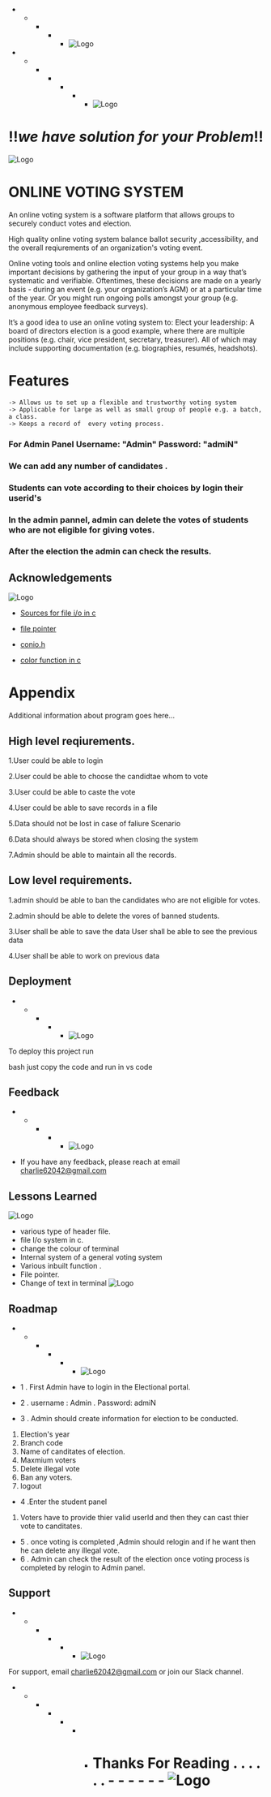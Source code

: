 - - - - - ![Logo](https://encrypted-tbn0.gstatic.com/images?q=tbn:ANd9GcSyeW6V3aOTHtXOLQUfQcATA4vh2ttjqzbfSg&usqp=CAU)
- - - - - - - ![Logo](https://media0.giphy.com/media/wGVXO7MfASNoSj1l4H/200w.webp?cid=ecf05e47p45j31jjp274xhzd0egwn3s78e81vt0fhfg2woi1&ep=v1_gifs_search&rid=200w.webp&ct=g)
# !!_we have solution for your Problem_!!
![Logo](https://storage.googleapis.com/fplswordpressblog/2022/07/online-voting.png)


# ONLINE VOTING SYSTEM


 An online voting system is a software platform that allows groups to securely conduct votes and election.
 
  High quality online voting system balance ballot security ,accessibility, and the overall reqiurements of
   an organization's voting event.
   
   Online voting tools and online election voting systems help you make important decisions by gathering the input of your group in a way that’s systematic and verifiable.
   Oftentimes, these decisions are made on a yearly basis - during an event (e.g. your organization’s AGM) or at a particular time of the year. Or you might run ongoing polls        amongst your group (e.g. anonymous employee feedback surveys).

   It’s a good idea to use an online voting system to:
      Elect your leadership: A board of directors election is a good example, where there are multiple positions (e.g. chair, vice president, secretary, treasurer). All of which         may include supporting documentation (e.g. biographies, resumés, headshots).


# Features

    -> Allows us to set up a flexible and trustworthy voting system
    -> Applicable for large as well as small group of people e.g. a batch, a class.
    -> Keeps a record of  every voting process.


### For Admin Panel  Username: "Admin" Password: "admiN"
### We can add any number of candidates .
### Students can vote according to their choices by login their userid's
### In the admin pannel, admin can delete the votes of students who are not eligible for giving votes.
### After the election the admin can check the results.

## Acknowledgements
![Logo](https://media2.giphy.com/media/2IudUHdI075HL02Pkk/200.webp?cid=ecf05e477xjd678yaebqtnnoehkve3xd5vye36w0rgcfad5c&ep=v1_gifs_search&rid=200.webp&ct=ghttps://media2.giphy.com/media/2IudUHdI075HL02Pkk/200.webp?cid=ecf05e477xjd678yaebqtnnoehkve3xd5vye36w0rgcfad5c&ep=v1_gifs_search&rid=200.webp&ct=g)
 - [Sources for file i/o in c ](https://www.youtube.com/watch?v=qbeKkYSMe-Y&ab_channel=CodeWithHarry)
 - [file pointer ](https://www.youtube.com/watch?v=xOOB9YCYOhM&ab_channel=SanjayGuptaTechSchool)
 - [conio.h](https://www.youtube.com/watch?v=mdjAcOJ4JbY&ab_channel=FAMEWORLDEDUCATIONALHUB)

 - [color function in c](https://www.youtube.com/watch?v=xVmFYCbW5rg&ab_channel=programsmagic)
# Appendix

 Additional information about program  goes here...

## High level reqiurements.

 1.User could be able to login
 
 2.User could be able to choose the candidtae whom to vote
 
 3.User could be able to caste the vote
 
 4.User could be able to save records in a file
 
 5.Data should not be lost in case of faliure Scenario
 
 6.Data should always be stored when closing the system
 
 7.Admin should be able to maintain all the records.
 
## Low level requirements.

 1.admin should be able to ban the candidates who are not eligible for votes.
 
 2.admin should be able to delete the vores of banned students.
 
 3.User shall be able to save the data User shall be able to see the previous data
 
 4.User shall be able to work on previous data


## Deployment
 - - - - - ![Logo](https://media2.giphy.com/media/Pkoh31VHnWa1eXy5lQ/200.webp?cid=ecf05e47og6ie0zyqhxtgt0hsypwt0p8fda3gryylk62jxmd&ep=v1_gifs_search&rid=200.webp&ct=g)


To deploy this project run

bash
  just copy the code and run in vs code



## Feedback
 - - - - - ![Logo](https://media4.giphy.com/media/mGVvZqGoiyegKg5R9t/200w.webp?cid=ecf05e470sgouyimiacor6vxqlqb3t6sntb11uixj654guos&ep=v1_gifs_search&rid=200w.webp&ct=g)


- If you have any feedback, please reach at email  charlie62042@gmail.com


## Lessons Learned
![Logo](https://media4.giphy.com/media/2xnO6tTIYYFE2j3IqQ/200w.webp?cid=ecf05e47xic9epyg53a9uzk7eilq5y3tkv5a8o322a1kix25&ep=v1_gifs_search&rid=200w.webp&ct=g)
- various type of header file.
- file I/o system in c.
- change the colour of terminal
- Internal system of a general voting system
- Various inbuilt function .
- File pointer.
- Change of text in terminal
![Logo](https://media1.giphy.com/media/cQ23bDqzbWbh240xQq/200w.webp?cid=ecf05e47xic9epyg53a9uzk7eilq5y3tkv5a8o322a1kix25&ep=v1_gifs_search&rid=200w.webp&ct=g)

## Roadmap
- - - - - - ![Logo](https://media4.giphy.com/media/tJ0esXPejKnaseFklX/200w.webp?cid=ecf05e470abau25i5t58nq5h0ozqnp7svl44r6sd08p0f45k&ep=v1_gifs_search&rid=200w.webp&ct=g)

- 1 . First Admin have to login in the Electional portal.

- 2 . username : Admin . Password: admiN
- 3 . Admin should create information for election to be conducted. 
1. Election's year 
2. Branch code 
3. Name of canditates of election.
4. Maxmium voters 
5. Delete illegal vote 
6. Ban any voters.
7. logout
- 4 .Enter the student panel
1. Voters have to provide  thier valid userId and then they can cast thier vote to canditates.
- 5 . once voting is completed ,Admin should relogin and if he want then he can delete any illegal vote.
- 6 . Admin can check the result of the election once voting process is completed by relogin to Admin panel. 



## Support
- - - - - - ![Logo](https://media4.giphy.com/media/3oEdvaba4h0I536VYQ/200.webp?cid=ecf05e47o5z0127gpfu3lsmk34tasoem41emhc3j9jad6k11&ep=v1_gifs_search&rid=200.webp&ct=g)

For support, email charlie62042@gmail.com or join our Slack channel.

 - - - - - - -  # Thanks For Reading   . . . . . .  - - - - - - ![Logo](https://media0.giphy.com/media/KB8C86UMgLDThpt4WT/200w.webp?cid=ecf05e4725nesxeq5e582hqqmlzkcdodd1vc1kuhkejm7q97&ep=v1_gifs_search&rid=200w.webp&ct=g)
